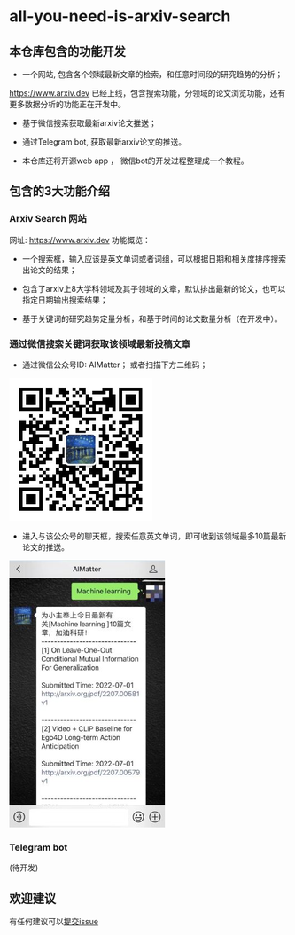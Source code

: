 # all-you-need-is-arxiv-search
## 本仓库包含的功能开发

* 一个网站, 包含各个领域最新文章的检索，和任意时间段的研究趋势的分析；

https://www.arxiv.dev 已经上线，包含搜索功能，分领域的论文浏览功能，还有更多数据分析的功能正在开发中。


*  基于微信搜索获取最新arxiv论文推送；

*  通过Telegram bot, 获取最新arxiv论文的推送。

*  本仓库还将开源web app ， 微信bot的开发过程整理成一个教程。


## 包含的3大功能介绍
### Arxiv Search 网站

网址: https://www.arxiv.dev
功能概览：

* 一个搜索框，输入应该是英文单词或者词组，可以根据日期和相关度排序搜索出论文的结果；

*  包含了arxiv上8大学科领域及其子领域的文章，默认排出最新的论文，也可以指定日期输出搜索结果；

* 基于关键词的研究趋势定量分析，和基于时间的论文数量分析（在开发中）。




### 通过微信搜索关键词获取该领域最新投稿文章

* 通过微信公众号ID: AIMatter； 或者扫描下方二维码；

![avatar](./pics/wechat_qr_code.jpg)



* 进入与该公众号的聊天框，搜索任意英文单词，即可收到该领域最多10篇最新论文的推送。


![avatar](./pics/crop1.jpg)

### Telegram bot
(待开发)


## 欢迎建议
有任何建议可以[提交issue](https://github.com/goodnlp/all-you-need-is-arxiv-search/issues)

